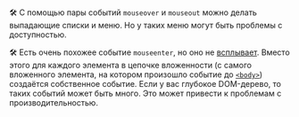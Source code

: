 🛠 С помощью пары событий `mouseover` и `mouseout` можно делать выпадающие списки и меню. Но у таких меню могут быть проблемы с доступностью.

🛠 Есть очень похожее событие `mouseenter`, но оно не [всплывает](/js/events/#vsplytie-sobytiy). Вместо этого для каждого элемента в цепочке вложенности (с самого вложенного элемента, на котором произошло событие до [`<body>`](/html/body/)) создаётся собственное событие. Если у вас глубокое DOM-дерево, то таких событий может быть много. Это может привести к проблемам с производительностью.
